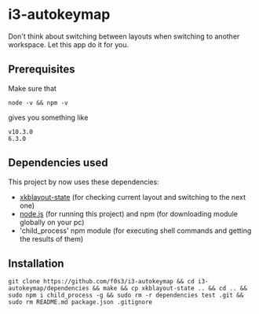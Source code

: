 # i3-autokeymap
Don't think about switching between layouts when switching to another workspace. Let this app do it for you.
## Prerequisites
Make sure that 

    node -v && npm -v
gives you something like

    v10.3.0
    6.3.0
## Dependencies used
This project by now uses these dependencies:
* [xkblayout-state](https://github.com/nonpop/xkblayout-state) (for checking current layout and switching to the next one)
* [node.js](https://nodejs.org/en/) (for running this project) and npm (for downloading module globally on your pc)
* 'child_process' npm module (for executing shell commands and getting the results of them)
## Installation
    git clone https://github.com/f0s3/i3-autokeymap && cd i3-autokeymap/dependencies && make && cp xkblayout-state .. && cd .. && sudo npm i child_process -g && sudo rm -r dependencies test .git && sudo rm README.md package.json .gitignore
